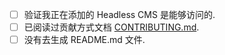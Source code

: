- [ ] 验证我正在添加的 Headless CMS 是能够访问的.
- [ ] 已阅读过贡献方式文档 [CONTRIBUTING.md](https://github.com/caxie-top/awesome-headless-cms/blob/master/CONTRIBUTING.md).
- [ ] 没有去生成 README.md 文件.